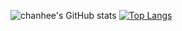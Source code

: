 ![chanhee's GitHub stats](https://github-readme-stats.vercel.app/api?username=2-chanhee&show_icons=true&theme=radical)
[![Top Langs](https://github-readme-stats.vercel.app/api/top-langs/?username=2-chanhee&layout=compact)](https://github.com/2-chanhee/github-readme-stats)
